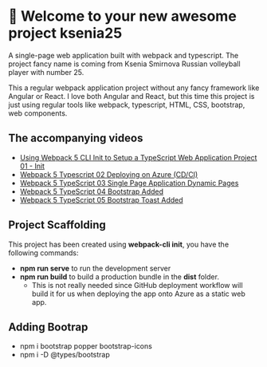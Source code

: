 # 🚀 Welcome to your new awesome project ksenia25

A single-page web application built with webpack and typescript.
The project fancy name is coming from Ksenia Smirnova Russian volleyball player with number 25.

This a regular webpack application project without any fancy framework like Angular or React. I love both Angular and React, but this time this project is just using regular tools like webpack, typescript, HTML, CSS, bootstrap, web components.

## The accompanying videos
- [Using Webpack 5 CLI Init to Setup a TypeScript Web Application Project 01 - Init](https://youtu.be/AqZn7b1FH2g)
- [Webpack 5 Typescript 02 Deploying on Azure (CD/CI)](https://youtu.be/jG1OJSRBNzc)
- [Webpack 5 TypeScript 03 Single Page Application Dynamic Pages](https://youtu.be/h7CSRxV5wZo)
- [Webpack 5 TypeScript 04 Bootstrap Added](https://youtu.be/HwApV__0G5Y)
- [Webpack 5 TypeScript 05 Bootstrap Toast Added](https://youtu.be/wYfW2DteJI4)

## Project Scaffolding
This project has been created using **webpack-cli init**, you have the following commands:
- **npm run serve** to run the development server
- **npm run build** to build a production bundle in the **dist** folder.
    - This is not really needed since GitHub deployment workflow will build it for us when deploying the app onto Azure as a static web app.

## Adding Bootrap
- npm i bootstrap popper bootstrap-icons
- npm i -D @types/bootstrap

